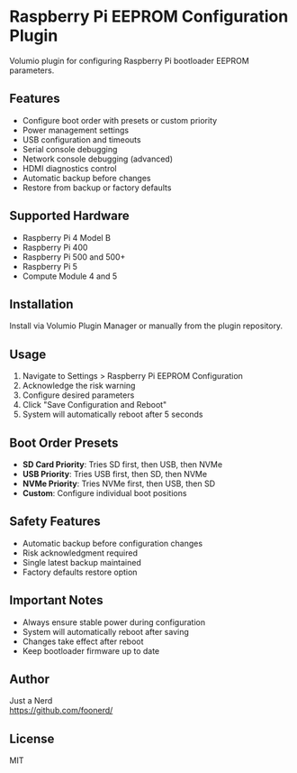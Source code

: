 # Raspberry Pi EEPROM Configuration Plugin

Volumio plugin for configuring Raspberry Pi bootloader EEPROM parameters.

## Features

- Configure boot order with presets or custom priority
- Power management settings
- USB configuration and timeouts
- Serial console debugging
- Network console debugging (advanced)
- HDMI diagnostics control
- Automatic backup before changes
- Restore from backup or factory defaults

## Supported Hardware

- Raspberry Pi 4 Model B
- Raspberry Pi 400
- Raspberry Pi 500 and 500+
- Raspberry Pi 5
- Compute Module 4 and 5

## Installation

Install via Volumio Plugin Manager or manually from the plugin repository.

## Usage

1. Navigate to Settings > Raspberry Pi EEPROM Configuration
2. Acknowledge the risk warning
3. Configure desired parameters
4. Click "Save Configuration and Reboot"
5. System will automatically reboot after 5 seconds

## Boot Order Presets

- **SD Card Priority**: Tries SD first, then USB, then NVMe
- **USB Priority**: Tries USB first, then SD, then NVMe
- **NVMe Priority**: Tries NVMe first, then USB, then SD
- **Custom**: Configure individual boot positions

## Safety Features

- Automatic backup before configuration changes
- Risk acknowledgment required
- Single latest backup maintained
- Factory defaults restore option

## Important Notes

- Always ensure stable power during configuration
- System will automatically reboot after saving
- Changes take effect after reboot
- Keep bootloader firmware up to date

## Author

Just a Nerd  
https://github.com/foonerd/

## License

MIT
